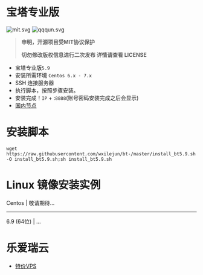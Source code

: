 # 宝塔专业版
![mit.svg](http://wxilejun.github.io/bt/img/mit.svg)
![qqqun.svg](http://wxilejun.github.io/bt/img/mit.svg)

> **申明，开源项目受MIT协议保护**
>
> **切勿修改版权信息进行二次发布
详情请查看 LICENSE**

* 宝塔专业版`5.9`
* 安装所需环境 `Centos 6.x - 7.x`
* SSH 连接服务器
* 执行脚本，按照步骤安装。
* 安装完成！`IP` + :`8888`(账号密码安装完成之后会显示)
* [国内节点](http://ky.yloli.cn)

# 安装脚本
```shell
wget https://raw.githubusercontent.com/wxilejun/bt-/master/install_bt5.9.sh -O install_bt5.9.sh;sh install_bt5.9.sh
```

# Linux 镜像安装实例
Centos | 敬请期待...
- - -
6.9 (64位) | ... 

# 乐爱瑞云
* [特价VPS](http://yloli.cn)
